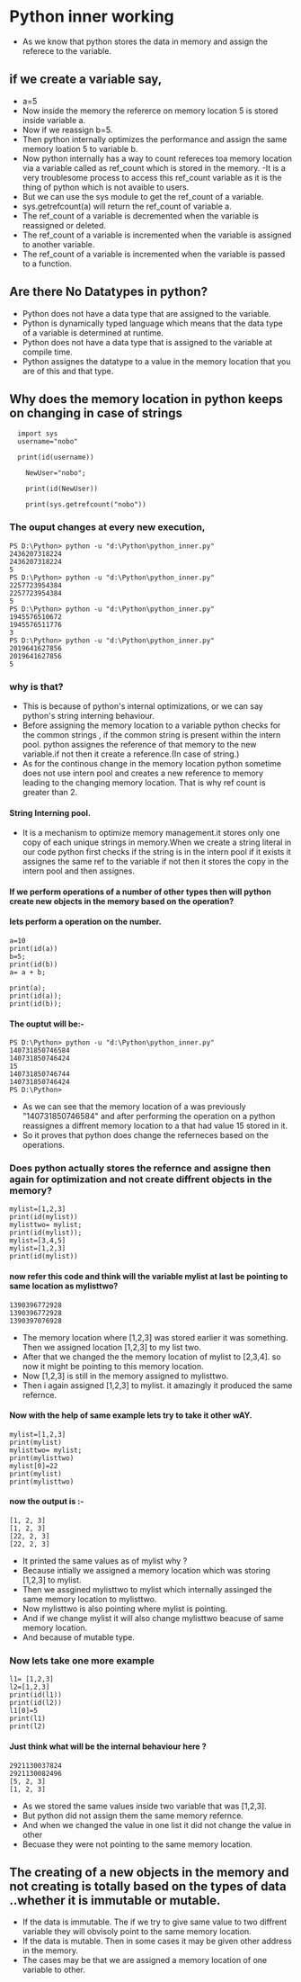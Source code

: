 # Python inner working

- As we know that python stores the data in memory and assign the referece to the variable.
## if we create a variable say,

- a=5 
- Now inside the memory the refererce on memory location 5 is stored inside variable a.
- Now if we reassign b=5.
- Then python internally optimizes the performance and assign the same memory loation 5 to variable b.
- Now python internally has a way to count refereces toa memory location via a variable called as ref_count which is stored in the memory.
-It is a very troublesome process to access this ref_count variable as it is the thing of python which is not avaible to users.
- But we can use the sys module to get the ref_count of a variable.
- sys.getrefcount(a) will return the ref_count of variable a.
- The ref_count of a variable is decremented when the variable is reassigned or deleted.
- The ref_count of a variable is incremented when the variable is assigned to another variable.
- The ref_count of a variable is incremented when the variable is passed to a function.

## Are there No Datatypes in python?
- Python does not have a data type that are assigned to the variable. 
- Python is dynamically typed language which means that the data type of a variable is determined at runtime.
- Python does not have a data type that is assigned to the variable at compile time.
- Python assignes the datatype to a value in the memory location that you are of this and that type.


## Why does the memory location in python keeps on changing in case of strings
      import sys
      username="nobo"

      print(id(username))

        NewUser="nobo";

        print(id(NewUser))

        print(sys.getrefcount("nobo"))

### The ouput changes at every new execution,
    PS D:\Python> python -u "d:\Python\python_inner.py"
    2436207318224
    2436207318224
    5
    PS D:\Python> python -u "d:\Python\python_inner.py"
    2257723954384
    2257723954384
    5
    PS D:\Python> python -u "d:\Python\python_inner.py"
    1945576510672
    1945576511776
    3
    PS D:\Python> python -u "d:\Python\python_inner.py"
    2019641627856
    2019641627856
    5

### why is that?
- This is because of python's internal optimizations, or we can say python's string interning behaviour.
- Before assigning the memory location to a variable python checks for the common strings , if the common string is present within the intern pool. python assignes the reference of that memory to the new variable.if not then it create a reference.(In case of string.)
- As for the continous change in the memory location python sometime does not use intern pool and creates a new reference to memory leading to the changing memory location. That is why ref count is greater than 2.

#### String Interning pool.
-   It is a mechanism to optimize memory management.it stores only one copy of each unique strings in memory.When we create a string literal in our code python first checks if the string is in the intern pool if it exists it assignes the same ref to the variable if not then it stores the copy in the intern pool and then assignes.

#### If we perform operations of a number of other types then will python create new objects in the memory based on the operation?
#### lets perform a operation on the number.
    a=10
    print(id(a))
    b=5;
    print(id(b))
    a= a + b;

    print(a);
    print(id(a));
    print(id(b));

#### The ouptut will be:-
    PS D:\Python> python -u "d:\Python\python_inner.py"
    140731850746584
    140731850746424
    15
    140731850746744
    140731850746424
    PS D:\Python> 

- As we can see that the memory location of a was previously "140731850746584" and after performing the operation on a python reassignes a diffrent memory location to a that had value 15 stored in it.
- So it proves that python does change the referneces based on the operations.

### Does python actually stores the refernce and assigne then again for optimization and not create diffrent objects in the memory?

    mylist=[1,2,3]
    print(id(mylist))
    mylisttwo= mylist;
    print(id(mylist));
    mylist=[3,4,5]
    mylist=[1,2,3]
    print(id(mylist))

#### now refer this code and think will the variable mylist at last be pointing to same location as mylisttwo?
    1390396772928
    1390396772928
    1390397076928

- The memory location where [1,2,3] was stored earlier it was something. Then we assigned location [1,2,3] to my list two.
- After that we changed the the memory location of mylist to [2,3,4]. so now it might be pointing to this memory location.
- Now [1,2,3] is still in the memory assigned to mylisttwo. 
- Then i again assigned [1,2,3] to mylist. it amazingly it produced the same refernce.

#### Now with the help of same example lets try to take it other wAY.
    mylist=[1,2,3]
    print(mylist)
    mylisttwo= mylist;
    print(mylisttwo)
    mylist[0]=22
    print(mylist)
    print(mylisttwo)

#### now the output is :-
    [1, 2, 3]
    [1, 2, 3]
    [22, 2, 3]
    [22, 2, 3]

- It printed the same values as of mylist why ? 
- Because intially we assigned a memory location which was storing [1,2,3] to mylist.
- Then we assgined mylisttwo to mylist which internally assinged the same memory location to mylisttwo.
- Now mylisttwo is also pointing where mylist is pointing.
- And if we change mylist it will also change mylisttwo beacuse of same memory location.
- And because of mutable type.

### Now lets take one more example
    l1= [1,2,3]
    l2=[1,2,3]
    print(id(l1))
    print(id(l2))
    l1[0]=5
    print(l1)
    print(l2)

#### Just think what will be the internal behaviour here ?
    2921130037824
    2921130082496
    [5, 2, 3]
    [1, 2, 3]

- As we stored the same values inside two variable that was [1,2,3].
- But python did not assign them the same memory refernce.
- And when we changed the value in one list it did not change the value in other
- Becuase they were not pointing to the same memory location.


## The creating of a new objects in the memory and not creating is totally based on the types of data ..whether it is immutable or mutable.
-   If the data is immutable. The if we try to give same value to two diffrent variable they will obvisoly point to the same memory location.
- If the data is mutable. Then in some cases it may be given other address in the memory.
- The cases may be that we are assigned a memory location of one variable to other.


